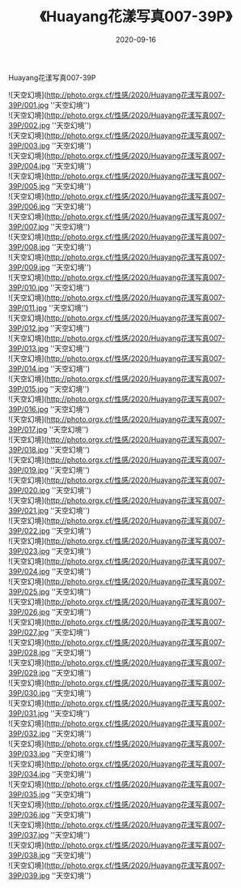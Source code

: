 ﻿---
layout: post
title:  《Huayang花漾写真007-39P》
date:   2020-09-16
img: http://photo.orgx.cf/性感/2020/Huayang花漾写真007-39P/000.jpg
tags: [美女, 性感, 泳衣]
---

Huayang花漾写真007-39P



![天空幻境](http://photo.orgx.cf/性感/2020/Huayang花漾写真007-39P/001.jpg ''天空幻境'') <br>
![天空幻境](http://photo.orgx.cf/性感/2020/Huayang花漾写真007-39P/002.jpg ''天空幻境'') <br>
![天空幻境](http://photo.orgx.cf/性感/2020/Huayang花漾写真007-39P/003.jpg ''天空幻境'') <br>
![天空幻境](http://photo.orgx.cf/性感/2020/Huayang花漾写真007-39P/004.jpg ''天空幻境'') <br>
![天空幻境](http://photo.orgx.cf/性感/2020/Huayang花漾写真007-39P/005.jpg ''天空幻境'') <br>
![天空幻境](http://photo.orgx.cf/性感/2020/Huayang花漾写真007-39P/006.jpg ''天空幻境'') <br>
![天空幻境](http://photo.orgx.cf/性感/2020/Huayang花漾写真007-39P/007.jpg ''天空幻境'') <br>
![天空幻境](http://photo.orgx.cf/性感/2020/Huayang花漾写真007-39P/008.jpg ''天空幻境'') <br>
![天空幻境](http://photo.orgx.cf/性感/2020/Huayang花漾写真007-39P/009.jpg ''天空幻境'') <br>
![天空幻境](http://photo.orgx.cf/性感/2020/Huayang花漾写真007-39P/010.jpg ''天空幻境'') <br>
![天空幻境](http://photo.orgx.cf/性感/2020/Huayang花漾写真007-39P/011.jpg ''天空幻境'') <br>
![天空幻境](http://photo.orgx.cf/性感/2020/Huayang花漾写真007-39P/012.jpg ''天空幻境'') <br>
![天空幻境](http://photo.orgx.cf/性感/2020/Huayang花漾写真007-39P/013.jpg ''天空幻境'') <br>
![天空幻境](http://photo.orgx.cf/性感/2020/Huayang花漾写真007-39P/014.jpg ''天空幻境'') <br>
![天空幻境](http://photo.orgx.cf/性感/2020/Huayang花漾写真007-39P/015.jpg ''天空幻境'') <br>
![天空幻境](http://photo.orgx.cf/性感/2020/Huayang花漾写真007-39P/016.jpg ''天空幻境'') <br>
![天空幻境](http://photo.orgx.cf/性感/2020/Huayang花漾写真007-39P/017.jpg ''天空幻境'') <br>
![天空幻境](http://photo.orgx.cf/性感/2020/Huayang花漾写真007-39P/018.jpg ''天空幻境'') <br>
![天空幻境](http://photo.orgx.cf/性感/2020/Huayang花漾写真007-39P/019.jpg ''天空幻境'') <br>
![天空幻境](http://photo.orgx.cf/性感/2020/Huayang花漾写真007-39P/020.jpg ''天空幻境'') <br>
![天空幻境](http://photo.orgx.cf/性感/2020/Huayang花漾写真007-39P/021.jpg ''天空幻境'') <br>
![天空幻境](http://photo.orgx.cf/性感/2020/Huayang花漾写真007-39P/022.jpg ''天空幻境'') <br>
![天空幻境](http://photo.orgx.cf/性感/2020/Huayang花漾写真007-39P/023.jpg ''天空幻境'') <br>
![天空幻境](http://photo.orgx.cf/性感/2020/Huayang花漾写真007-39P/024.jpg ''天空幻境'') <br>
![天空幻境](http://photo.orgx.cf/性感/2020/Huayang花漾写真007-39P/025.jpg ''天空幻境'') <br>
![天空幻境](http://photo.orgx.cf/性感/2020/Huayang花漾写真007-39P/026.jpg ''天空幻境'') <br>
![天空幻境](http://photo.orgx.cf/性感/2020/Huayang花漾写真007-39P/027.jpg ''天空幻境'') <br>
![天空幻境](http://photo.orgx.cf/性感/2020/Huayang花漾写真007-39P/028.jpg ''天空幻境'') <br>
![天空幻境](http://photo.orgx.cf/性感/2020/Huayang花漾写真007-39P/029.jpg ''天空幻境'') <br>
![天空幻境](http://photo.orgx.cf/性感/2020/Huayang花漾写真007-39P/030.jpg ''天空幻境'') <br>
![天空幻境](http://photo.orgx.cf/性感/2020/Huayang花漾写真007-39P/031.jpg ''天空幻境'') <br>
![天空幻境](http://photo.orgx.cf/性感/2020/Huayang花漾写真007-39P/032.jpg ''天空幻境'') <br>
![天空幻境](http://photo.orgx.cf/性感/2020/Huayang花漾写真007-39P/033.jpg ''天空幻境'') <br>
![天空幻境](http://photo.orgx.cf/性感/2020/Huayang花漾写真007-39P/034.jpg ''天空幻境'') <br>
![天空幻境](http://photo.orgx.cf/性感/2020/Huayang花漾写真007-39P/035.jpg ''天空幻境'') <br>
![天空幻境](http://photo.orgx.cf/性感/2020/Huayang花漾写真007-39P/036.jpg ''天空幻境'') <br>
![天空幻境](http://photo.orgx.cf/性感/2020/Huayang花漾写真007-39P/037.jpg ''天空幻境'') <br>
![天空幻境](http://photo.orgx.cf/性感/2020/Huayang花漾写真007-39P/038.jpg ''天空幻境'') <br>
![天空幻境](http://photo.orgx.cf/性感/2020/Huayang花漾写真007-39P/039.jpg ''天空幻境'') <br>